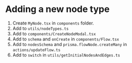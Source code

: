 # Adding a new node type

1. Create `MyNode.tsx` in `components` folder.
2. Add to `utils/nodeTypes.ts`
3. Add to `components/CreateNodeModal.tsx`
4. Add to `schema` and `onCreate` in `components/Flow.tsx`
5. Add to `nodesSchema` and `prisma.flowNode.createMany` in `actions/updateFlow.ts`
6. Add to `switch` in `utils/getInitialNodesAndEdges.ts`
